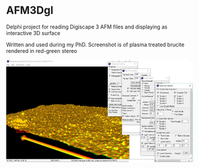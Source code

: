 # AFM3Dgl
Delphi project for reading Digiscape 3 AFM files and displaying as interactive 3D surface 

Written and used during my PhD. Screenshot is of plasma treated brucite rendered in red-green stereo

![alt text](https://github.com/jcbowden/AFM3Dgl/blob/master/afm_surface_rg_stereo.jpg "AFM3Dgl GUI")
